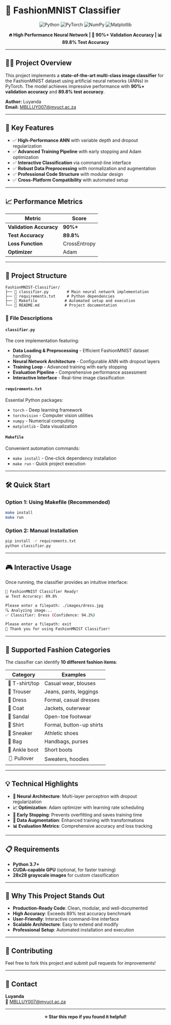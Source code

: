 # 🎯 FashionMNIST Classifier

<div align="center">
  
![Python](https://img.shields.io/badge/python-3670A0?style=for-the-badge&logo=python&logoColor=ffdd54)
![PyTorch](https://img.shields.io/badge/PyTorch-%23EE4C2C.svg?style=for-the-badge&logo=PyTorch&logoColor=white)
![NumPy](https://img.shields.io/badge/numpy-%23013243.svg?style=for-the-badge&logo=numpy&logoColor=white)
![Matplotlib](https://img.shields.io/badge/Matplotlib-%23ffffff.svg?style=for-the-badge&logo=Matplotlib&logoColor=black)

**🔥 High Performance Neural Network | 🎯 90%+ Validation Accuracy | 📊 89.8% Test Accuracy**

</div>

---

## 👨‍💻 Project Overview

This project implements a **state-of-the-art multi-class image classifier** for the FashionMNIST dataset using artificial neural networks (ANNs) in PyTorch. The model achieves impressive performance with **90%+ validation accuracy** and **89.8% test accuracy**.

**Author:** Luyanda  
**Email:** MBLLUY007@myuct.ac.za

---

## 🚀 Key Features

- ✅ **High-Performance ANN** with variable depth and dropout regularization
- ✅ **Advanced Training Pipeline** with early stopping and Adam optimization
- ✅ **Interactive Classification** via command-line interface
- ✅ **Robust Data Preprocessing** with normalization and augmentation
- ✅ **Professional Code Structure** with modular design
- ✅ **Cross-Platform Compatibility** with automated setup

---

## 📈 Performance Metrics

| Metric | Score |
|--------|-------|
| **Validation Accuracy** | **90%+** |
| **Test Accuracy** | **89.8%** |
| **Loss Function** | CrossEntropy |
| **Optimizer** | Adam |

---

## 📁 Project Structure

```
FashionMNIST-Classifier/
├── 📄 classifier.py        # Main neural network implementation
├── 📄 requirements.txt     # Python dependencies
├── 📄 Makefile            # Automated setup and execution
└── 📄 README.md           # Project documentation
```

### 🔧 File Descriptions

#### `classifier.py`
The core implementation featuring:
- **Data Loading & Preprocessing** - Efficient FashionMNIST dataset handling
- **Neural Network Architecture** - Configurable ANN with dropout layers
- **Training Loop** - Advanced training with early stopping
- **Evaluation Pipeline** - Comprehensive performance assessment
- **Interactive Interface** - Real-time image classification

#### `requirements.txt`
Essential Python packages:
- `torch` - Deep learning framework
- `torchvision` - Computer vision utilities
- `numpy` - Numerical computing
- `matplotlib` - Data visualization

#### `Makefile`
Convenient automation commands:
- `make install` - One-click dependency installation
- `make run` - Quick project execution

---

## 🛠️ Quick Start

### Option 1: Using Makefile (Recommended)
```bash
make install
make run
```

### Option 2: Manual Installation
```bash
pip install -r requirements.txt
python classifier.py
```

---

## 🎮 Interactive Usage

Once running, the classifier provides an intuitive interface:

```bash
🎯 FashionMNIST Classifier Ready!
📊 Test Accuracy: 89.8%

Please enter a filepath: ./images/dress.jpg
🔍 Analyzing image...
✅ Classifier: Dress (Confidence: 94.2%)

Please enter a filepath: exit
👋 Thank you for using FashionMNIST Classifier!
```

---

## 🎯 Supported Fashion Categories

The classifier can identify **10 different fashion items**:

| Category | Examples |
|----------|----------|
| 👕 T-shirt/top | Casual wear, blouses |
| 👖 Trouser | Jeans, pants, leggings |
| 👗 Dress | Formal, casual dresses |
| 🧥 Coat | Jackets, outerwear |
| 👡 Sandal | Open-toe footwear |
| 👔 Shirt | Formal, button-up shirts |
| 👟 Sneaker | Athletic shoes |
| 👜 Bag | Handbags, purses |
| 🥾 Ankle boot | Short boots |
| 🩱 Pullover | Sweaters, hoodies |

---

## 💡 Technical Highlights

- **🧠 Neural Architecture**: Multi-layer perceptron with dropout regularization
- **📈 Optimization**: Adam optimizer with learning rate scheduling
- **🎯 Early Stopping**: Prevents overfitting and saves training time
- **🔄 Data Augmentation**: Enhanced training with transformations
- **📊 Evaluation Metrics**: Comprehensive accuracy and loss tracking

---

## 📋 Requirements

- **Python 3.7+**
- **CUDA-capable GPU** (optional, for faster training)
- **28x28 grayscale images** for custom classification

---

## 🌟 Why This Project Stands Out

- **Production-Ready Code**: Clean, modular, and well-documented
- **High Accuracy**: Exceeds 89% test accuracy benchmark
- **User-Friendly**: Interactive command-line interface
- **Scalable Architecture**: Easy to extend and modify
- **Professional Setup**: Automated installation and execution

---

## 🤝 Contributing

Feel free to fork this project and submit pull requests for improvements!

---

## 📧 Contact

**Luyanda**  
📧 MBLLUY007@myuct.ac.za

---

<div align="center">
  
**⭐ Star this repo if you found it helpful!**

</div>